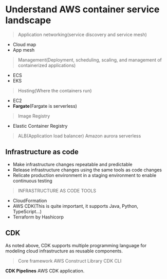 # Understand AWS container service landscape
> Application networking(service discovery and service mesh)
* Cloud map
* App mesh

> Management(Deployment, scheduling, scaling, and management of containerized applications)
* ECS
* EKS
  
> Hosting(Where the containers run)
* EC2
* **Fargate**(Fargate is serverless)

> Image Registry
* Elastic Container Registry


> ALB(Application load balancer)
> Amazon aurora serverless

## Infrastructure as code
* Make infrastructure changes repeatable and predictable
* Release infrastructure changes using the same tools as code changes
* Relicate production environment in a staging environment to enable continuous testing

> INFRASTRUCTURE AS CODE TOOLS
* CloudFormation
* AWS CDK(This is quite important, it supports Java, Python, TypeScript...)
* Terraform by Hashicorp


## CDK
As noted above, CDK supports multiple programming language for modeling cloud infrastructure as reusable components.
> Core framework
> AWS Construct Library
> CDK CLI

**CDK Pipelines**
AWS CDK application.
